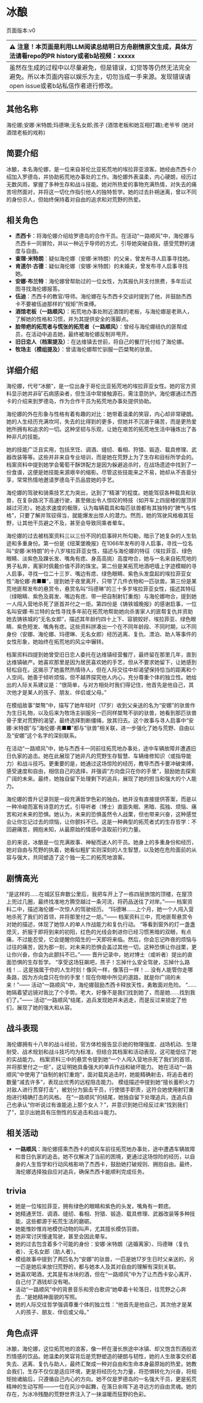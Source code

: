 # 冰酿
页面版本:v0
 

| :warning: 注意！本页面是利用LLM阅读总结明日方舟剧情原文生成，具体方法请看repo的PR history或者b站视频：xxxxx           |
|:----------------------------|
| 虽然在生成的过程中以尽量避免，但是错误，幻觉等等仍然无法完全避免。所以本页面内容以娱乐为主，切勿当成一手来源。发现错误请open issue或者b站私信作者进行修改。|



## 其他名称
海伦娜;安娜·米特朗;玛德琳;无名女郎;孩子 (酒馆老板和她互相打趣);老爷爷 (她对酒馆老板的戏称)
## 简要介绍
冰酿，本名海伦娜，是一位来自哥伦比亚拓荒地的埃拉菲亚浪客。她经由杰西卡介绍加入罗德岛，并协助拓荒地办事处的工作。海伦娜外表温柔，内心硬朗，经历过无数风雨，掌握了多种生存和战斗技能。她对所热爱的事物充满热情，对失去的痛苦坦然面对，并将这一切化作指引他人的独特哲学。她的过去扑朔迷离，曾以不同的身份示人，但始终保持着对自由的追求和对荒野的热爱。
## 相关角色
-   **杰西卡**：将海伦娜介绍给罗德岛的合作干员。在活动“一路顺风”中，海伦娜与杰西卡一同冒险，并以一种近乎导师的方式，引导她突破自我，感受荒野的速度与自由。
-   **查理·米特朗**：疑似海伦娜（安娜·米特朗）的父亲，曾发布寻人启事寻找她。
-   **肯道尔·古德**：疑似海伦娜（安娜·米特朗）的未婚夫，曾发布寻人启事寻找她。
-   **安娜·布兰特**：海伦娜曾帮助过的一位女性，为其报仇并支付旅费，多年后试图寻找海伦娜报答。
-   **伍迪**：杰西卡的教官/导师。海伦娜在与杰西卡交谈时提到了他，并鼓励杰西卡不要被伍迪那样的“规矩”所束缚。
-   **酒馆老板（一路顺风）**：拓荒地办事处附近酒馆的老板，与海伦娜是老熟人，了解她的性格和习惯，并为其提供安全的落脚点。
-   **脸带疤的拓荒者与慌张的拓荒者（一路顺风）**：曾经与海伦娜结仇的匪帮成员，在活动中追击她，最终被海伦娜反制并甩开。
-   **旧日恋人（档案提及）**：在达维镇去世前，将自己的餐厅托付给了海伦娜。
-   **牧场主（模组提及）**：曾请海伦娜帮忙驯服一匹桀骜的驮兽。
## 详细介绍
海伦娜，代号“冰酿”，是一位出身于哥伦比亚拓荒地的埃拉菲亚女性。她的官方资料显示她并非矿石病感染者，但生活中常接触源石，需注意防护。海伦娜通过杰西卡的介绍来到罗德岛，作为合作干员为拓荒地办事处提供协助。

海伦娜的外在形象与性格有着有趣的对比：她带着温柔的笑容，内心却非常硬朗。她的人生经历充满坎坷，失去的比得到的更多，但她并不沉溺于痛苦，而是更热爱她所拥有和追求的一切。这种坚韧与乐观，让她在艰苦的拓荒地生活中锤炼出了各种非凡的技能。

她的技能广泛且实用，包括烹饪、调酒、缝纫、看相、狩猎、锻造、载具修理、武器改装等等。这些并非来自专业培训，而是她在荒野上为了生存和目标所学会的。档案资料中提到她学会葡萄干酥饼配方是因为躲避追杀时，在战场遗迹中找到了一份食谱，这便是她技能来源艰辛的缩影。尽管这些技能来之不易，她却从不吝啬分享，常常热情地邀请罗德岛干员品尝她的手艺。

海伦娜的驾驶和骑乘技艺尤为突出，达到了“精湛”的程度。她能驾驭各种载具和驮兽，在复杂路况下高速行驶，甚至做出令人惊叹的特技（如开车上四层楼的屋顶并越过河流）。她追求速度的极限，认为每辆载具和每匹驮兽都有其独特的“脾气与性格”，只要了解并驾驭得当，就能爆发出惊人的潜力。然而，她的驾驶风格极其狂野，让其他干员避之不及，甚至会导致同乘者晕车。

海伦娜的过去被档案资料三以三份不同的启事碎片所勾勒，暗示了她复杂的人生轨迹和多重身份。第一份是《纽莱堡晚报》在1066年发布的寻人启事，寻找一位名叫“安娜·米特朗”的十八岁埃拉菲亚女性，描述与海伦娜的特征（埃拉菲亚、绿色眼睛、淡紫色及踝长发、嘴角有痣、身高高挑）高度吻合，她与一名来自拓荒地的男子私奔，离家时佩戴价值不菲的珠宝。第二份是某拓荒地酒吧墙上字迹模糊的寻人启事，寻找一位二十三岁、嘴边有痣、绿色眼睛、紫色头发盘起的埃拉菲亚女性“海伦娜·弗■■”，提到她于夜里离开，只带了几件衣物和一匹驮兽。第三份是某荒地匪帮发布的悬赏令，悬赏名叫“玛德琳”的三十多岁埃拉菲亚女性，描述其特征（绿眼睛、紫色及肩发、嘴边有痣、带一把自制射钉重炮）与海伦娜吻合，提到她一人闯入营地杀死了匪首并付之一炬。第四份是《铸铁城晚报》的感谢启事，一位名叫安娜·布兰特的女性寻找多年前在拓荒地帮助她向杀害家人的匪帮复仇并资助她去铸铁城的“无名女郎”，描述其年龄约四十上下、容貌姣好、埃拉菲亚、绿色眼睛、紫色短发、嘴角有痣。这些资料拼凑出一个在不同年龄段、不同时期，以不同身份（安娜、海伦娜、玛德琳、无名女郎）经历逃离、复仇、漂泊、助人等事件的女性形象，她始终在拓荒地的风尘中辗转。

档案资料四提到她曾受旧日恋人委托在达维镇经营餐厅，最终留在那里几年，直到达维镇破产。她喜欢那里是因为居民喜欢她的手艺，但从不要求她留下，让她感到轻松自在。这揭示了她虽然热情待人，但在人际交往中却渴望保持恰当的距离和个人空间。她善于倾听烦恼，但不越界探究他人内心，充分尊重个体的独立性。她给出的人际关系建议是：“很简单，与对方相处时我们得记住，他首先是他自己，其次他才是某人的孩子、朋友、伴侣或父母。”

在模组故事“桀骜”中，描写了她年轻时（17岁）收到父亲送的名为“安娜”的驮兽作为生日礼物，以及后来为牧场主驯服另一匹同样桀骜不驯的驮兽，她看到那匹驮兽骨子里对荒野的渴望，最终选择割断缰绳，放其归去。这个故事与寻人启事中“安娜·米特朗”与“海伦娜·弗■■”都与“驮兽”相关联，进一步强化了她与荒野、自由以及“安娜”这个名字的深刻联系。

在活动“一路顺风”中，她与杰西卡一同前往拓荒地办事处，途中车辆故障并遭遇旧日仇家的追击。她在此展现了她非凡的荒野生存智慧、车辆维修知识（或指导能力）和战斗技巧。更重要的是，她通过这场惊险的经历，教导杰西卡要冲破束缚，感受速度和自由，相信自己的选择，并强调“方向盘只在你的手里”，鼓励她去探索广阔的未来。最终，她独自留下处理剩下的追兵，展现了她的担当和强大的个人能力。

海伦娜的晋升记录则是一段充满哲学色彩的独白。她并没有直接提供答案，而是以一种冷峻而富有诗意的方式，引导听者（博士）直面失眠、黑暗、孤独、烦恼、痛苦和对未来的恐惧。她认为，未来的恐惧虽然令人战栗，但也带来兴奋，这种感觉会让你忘记过去的烦恼，让你颤抖不已。这是一种典型的拓荒者式的生存哲学：不回避痛苦，拥抱未知，从最原始的情感中汲取前行的力量。

总的来说，冰酿是一位充满故事、神秘而迷人的干员。她身上的多重身份和经历，她对自由与荒野的执着，她看似粗犷实则深刻的人生智慧，以及她在危险面前的从容与强大，共同塑造了这个独一无二的拓荒地浪客。
## 剧情高光
“是这样的......在城区狂奔数公里后，我把车开上了一栋四层旅馆的顶楼，在屋顶上兜过几圈，最终找准地方腾空越过一条河流，将药品送往了对岸。”—— 档案资料二中，描述海伦娜一次惊人的驾驶经历。
“玛德琳......上个月，她一个人闯入营地杀死了我们的首领，并将那里付之一炬。”—— 档案资料三中，荒地匪帮悬赏令对她的描述，体现了她惊人的单人作战能力和复仇行动。
“等看到窗外的灯一盏盏熄灭，折服于即将到来的初阳，红色的光线会刺进你已经习惯黑暗的双眼，有点痛，不过能忍受，它会提醒你陌生的一天即将来临。然后，你会忘记昨夜的烦恼与过往的痛苦，因为那一刻，对未来的恐惧会盖过其他一切。这种恐惧让你战栗，更让你兴奋，你会为此颤抖不已。”—— 晋升记录中，她对博士（或听者）提出的直面恐惧的生存哲学。
“享受这场狂飙吧，孩子！忘掉什么安全驾驶，忘掉什么路线！... 这是独属于你的人生时刻！像风一样，像落日一样！... 没有人能管你走哪条路，因为方向盘只在你的手里！现在你眼中所见的道路，就是你广阔的未来！”—— 活动“一路顺风”中，海伦娜鼓励杰西卡释放天性，勇敢面对危险。
“......她隔着望远镜对我比了个手势。老大，好像不是我们找到她了，而是她......找到我们了。”—— 活动“一路顺风”结尾，追兵发现她并未逃走，而是反过来锁定了他们，展现了她的强大和从容。
## 战斗表现
海伦娜拥有十八年的战斗经验，官方体检报告显示她的物理强度、战场机动、生理耐受、战术规划和战斗技巧均为标准，但结合其档案和活动表现，这可能低估了她的实战能力。
档案资料三中的悬赏令提到她“一个人闯入营地杀死了我们的首领，并将那里付之一炬”，这证明她具备强大的单兵作战和破坏能力。
她在活动“一路顺风”中使用了“自制的射钉重炮”，面对载具追击时，她能精确射击，将追击者的数量“减去许多”，表现出优秀的远程阻击能力。
模组描述中提到她“擅长蓄积火力对敌人进行贯穿打击”，被划分为狙击干员，行使猎手职责，这符合她使用射钉重炮进行精确打击的风格。
在“一路顺风”的结尾，她独自留下处理追兵，连追兵自己也承认“你听说过有谁能追上那个女人？”，并意识到她已经反过来“找到我们了”，显示出她具有压倒性的反追击和战斗能力。
## 相关活动
-   **一路顺风**：海伦娜搭乘杰西卡的顺风车前往拓荒地办事处，途中遭遇车辆故障和昔日仇家的追击。她不仅解决了当前的困境，更通过这场惊险的经历，以自身的人生哲学和行动风格影响了杰西卡，鼓励她打破规则、拥抱自由。最终，海伦娜选择独自应对追兵，确保杰西卡能顺利完成任务。
## trivia
*   她是一位埃拉菲亚，拥有绿色的眼睛和紫色的头发，嘴角有一颗痣。
*   她精通烹饪、调酒、缝纫、看相、狩猎、锻造、载具修理、武器改装等多种技能，这些都源于拓荒生活的磨砺。
*   她能惟妙惟肖地模仿动物的叫声，尤其擅长模仿羽兽。
*   她非常讨厌慢速驾驶，甚至会因此晕车。
*   她的过去包含着多个可能的身份：安娜·米特朗（逃婚离家）、玛德琳（复仇者）、无名女郎（助人者）。
*   模组故事中提到了两匹名为“安娜”的驮兽，一匹是她17岁生日时父亲送的，另一匹是她后来放归荒野的，都与她本人及其对自由的理解有深刻关联。
*   她喜欢喝酒，尤其是有冰块的酒，但在“一路顺风”中为了让杰西卡安心离开，自己付了酒钱却没有喝。
*   活动“一路顺风”中的背景音乐和旁白歌词“她牵着十轮落日，往荒野之心奔去...”是她精神面貌的写照。
*   她的人际交往哲学强调尊重个体的独立性：“他首先是他自己，其次他才是某人的孩子、朋友、伴侣或父母。”
## 角色点评
冰酿，海伦娜，这位拓荒地的浪客，像一杯在漫长旅途中冰镇、却又饱含烈酒般浓烈情感的饮品。她温柔的笑容背后是荒野塑造的硬朗与韧性，她的人生故事交织着失去、逃离、复仇与助人，最终汇聚成一种对自由和生命本身最原始的热爱。她教会我们，生存不仅仅是适应环境，更是将经历化为力量，将恐惧转化为兴奋，将规矩抛诸脑后，只遵循自己内心的方向。她不仅是罗德岛的一名强大干员，更是拓荒精神的生动写照——一位在风沙中起舞，在落日余晖下追寻远方的自由灵魂。她的存在，为冰冷残酷的荒野世界注入了一抹温暖而狂野的色彩。